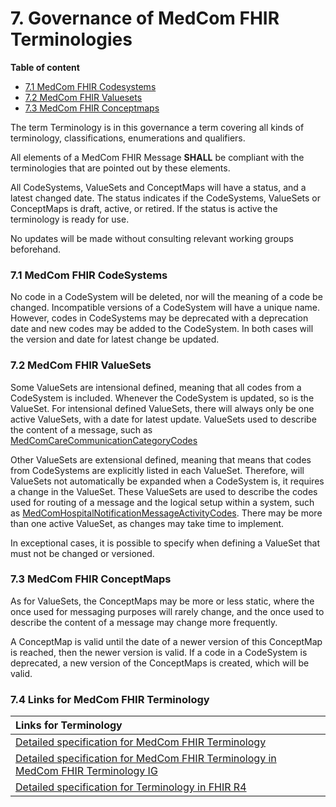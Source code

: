 # 7. Governance of MedCom FHIR Terminologies

**Table of content**

* [7.1 MedCom FHIR Codesystems](#71-medcom-fhir-codesystems)
* [7.2 MedCom FHIR Valuesets](#72-medcom-fhir-valuesets)
* [7.3 MedCom FHIR Conceptmaps](#73-medcom-fhir-conceptmaps)

The term Terminology is in this governance a term covering all kinds of terminology, classifications, enumerations and qualifiers.

All elements of a MedCom FHIR Message **SHALL** be compliant with the terminologies that are pointed out by these elements.

All CodeSystems, ValueSets and ConceptMaps will have a status, and a latest changed date. The status indicates if the CodeSystems, ValueSets or ConceptMaps is draft, active, or retired. If the status is active the terminology is ready for use.

No updates will be made without consulting relevant working groups beforehand.

### 7.1 MedCom FHIR CodeSystems

No code in a CodeSystem will be deleted, nor will the meaning of a code be changed. Incompatible versions of a CodeSystem will have a unique name.
However, codes in CodeSystems may be deprecated with a deprecation date and new codes may be added to the CodeSystem. In both cases will the version and date for latest change be updated.

### 7.2 MedCom FHIR ValueSets

Some ValueSets are intensional defined, meaning that all codes from a CodeSystem is included. Whenever the CodeSystem is updated, so is the ValueSet. For intensional defined ValueSets, there will always only be one active ValueSets, with a date for latest update. ValueSets used to describe the content of a message, such as [MedComCareCommunicationCategoryCodes](https://build.fhir.org/ig/medcomdk/dk-medcom-terminology/ValueSet-medcom-careCommunication-categories.html)

Other ValueSets are extensional defined, meaning that means that codes from CodeSystems are explicitly listed in each ValueSet. Therefore, will ValueSets not automatically be expanded when a CodeSystem is, it requires a change in the ValueSet. These ValueSets are used to describe the codes used for routing of a message and the logical setup within a system, such as [MedComHospitalNotificationMessageActivityCodes](https://build.fhir.org/ig/medcomdk/dk-medcom-terminology/ValueSet-medcom-hospitalNotification-messageActivities.html). There may be more than one active ValueSet, as changes may take time to implement.

In exceptional cases, it is possible to specify when defining a ValueSet that must not be changed or versioned.

### 7.3 MedCom FHIR ConceptMaps

As for ValueSets, the ConceptMaps may be more or less static, where the once used for messaging purposes will rarely change, and the once used to describe the content of a message may change more frequently.

A ConceptMap is valid until the date of a newer version of this ConceptMap is reached, then the newer version is valid. If a code in a CodeSystem is deprecated, a new version of the ConceptMaps is created, which will be valid.

### 7.4 Links for MedCom FHIR Terminology

| Links for Terminology|
|:---|
|<a href="https://medcomdk.github.io/dk-medcom-terminology/" target="_blank">Detailed specification for MedCom FHIR Terminology</a>
|<a href="" target="_blank">Detailed specification for MedCom FHIR Terminology in MedCom FHIR Terminology IG</a>
|<a href="http://hl7.org/fhir/R4/terminology-service.html" target="_blank">Detailed specification for Terminology in FHIR R4</a>
